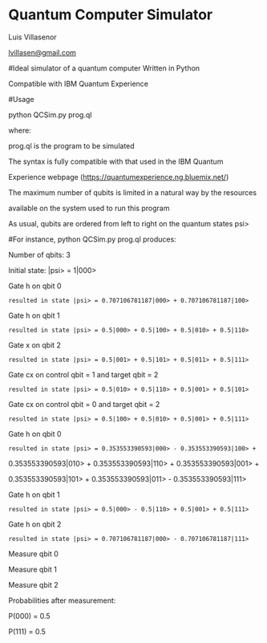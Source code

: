 # Quantum Computer Simulator
 Luis Villasenor
 
 lvillasen@gmail.com
 
#Ideal simulator of a quantum computer 
Written in Python

Compatible with IBM Quantum Experience

#Usage 

python QCSim.py prog.ql

where:

prog.ql is the program to be simulated

The syntax is fully compatible with that used in the IBM Quantum 

Experience webpage (https://quantumexperience.ng.bluemix.net/)

The maximum number of qubits is limited in a natural way by the resources 

available on the system used to run this program

As usual, qubits are ordered from left to right on the quantum states psi>

#For instance, python QCSim.py prog.ql produces:

Number of qbits:  3

Initial state: |psi> = 1|000>

Gate h on qbit 0

	resulted in state |psi> = 0.707106781187|000> + 0.707106781187|100>
	
Gate h on qbit 1

	resulted in state |psi> = 0.5|000> + 0.5|100> + 0.5|010> + 0.5|110>
	
Gate x on qbit 2

	resulted in state |psi> = 0.5|001> + 0.5|101> + 0.5|011> + 0.5|111> 
	
Gate cx on control qbit = 1  and target qbit = 2

	resulted in state |psi> = 0.5|010> + 0.5|110> + 0.5|001> + 0.5|101> 
	
Gate cx on control qbit = 0  and target qbit = 2

	resulted in state |psi> = 0.5|100> + 0.5|010> + 0.5|001> + 0.5|111> 
	
Gate h on qbit 0

	resulted in state |psi> = 0.353553390593|000> - 0.353553390593|100> +
	
0.353553390593|010> + 0.353553390593|110> + 0.353553390593|001> +

0.353553390593|101> + 0.353553390593|011> - 0.353553390593|111>

Gate h on qbit 1

	resulted in state |psi> = 0.5|000> - 0.5|110> + 0.5|001> + 0.5|111> 
	
Gate h on qbit 2

	resulted in state |psi> = 0.707106781187|000> - 0.707106781187|111> 
	
Measure qbit 0

Measure qbit 1

Measure qbit 2

Probabilities after measurement:

P(000) = 0.5

P(111) = 0.5
